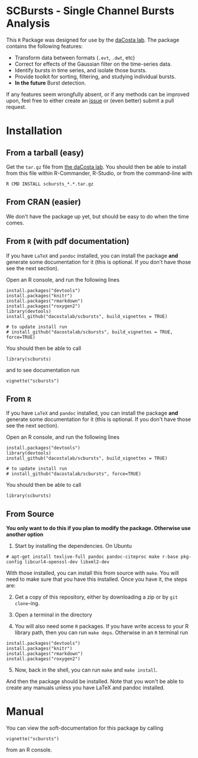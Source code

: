 # SCBursts - Single Channel Bursts Analysis

This `R` Package was designed for use by the [daCosta lab](http://www.dacosta.net/). The package contains the following features:

- Transform data between formats (`.evt`, `.dwt`, etc)
- Correct for effects of the Gaussian filter on the time-series data.
- Identify bursts in time series, and isolate those bursts.
- Provide toolkit for sorting, filtering, and studying individual bursts.
- **In the future** Burst detection.

If any features seem wrongfully absent, or if any methods can be improved upon, feel free to either create an [issue](https://github.com/dacostalab/scbursts/issues) or (even better) submit a pull request.

# Installation

## From a tarball (easy)

Get the `tar.gz` file from [the daCosta lab](http://www.dacosta.net/publications.html). You should then be able to install from this file within R-Commander, R-Studio, or from the command-line with

~~~
R CMD INSTALL scbursts_*.*.tar.gz
~~~

## From CRAN (easier)

We don't have the package up yet, but should be easy to do when the time comes.

## From `R` (with pdf documentation)

If you have `LaTeX` and `pandoc` installed, you can install the package **and** generate some documentation for it (this is optional. If you don't have those see the next section). 

Open an R console, and run the following lines

```{.R}
install.packages("devtools")
install.packages("knitr")
install.packages("rmarkdown")
install.packages("roxygen2")
library(devtools)
install_github("dacostalab/scbursts", build_vignettes = TRUE)

# to update install run
# install_github("dacostalab/scbursts", build_vignettes = TRUE, force=TRUE)
```

You should then be able to call

```{.R}
library(scbursts)
```

and to see documentation run

```{.R}
vignette("scbursts")
```

## From `R`

If you have `LaTeX` and `pandoc` installed, you can install the package **and** generate some documentation for it (this is optional. If you don't have those see the next section). 

Open an R console, and run the following lines

```{.R}
install.packages("devtools")
library(devtools)
install_github("dacostalab/scbursts", build_vignettes = TRUE)

# to update install run
# install_github("dacostalab/scbursts", force=TRUE)
```

You should then be able to call

```{.R}
library(scbursts)
```

## From Source 

**You only want to do this if you plan to modify the package. Otherwise use another option**

1. Start by installing the dependencies. On Ubuntu

```
# apt-get install texlive-full pandoc pandoc-citeproc make r-base pkg-config libcurl4-openssl-dev libxml2-dev
```

With those installed, you can install this from source with `make`. You will need to make sure that you have this installed. Once you have it, the steps are:

2. Get a copy of this repository, either by downloading a zip or by `git clone`-ing.

3. Open a terminal in the directory

4. You will also need some `R` packages. If you have write access to your R library path, then you can run `make deps`. Otherwise in an `R` terminal run

```{.R}
install.packages("devtools")
install.packages("knitr")
install.packages("rmarkdown")
install.packages("roxygen2")
```

5. Now, back in the shell, you can run `make` and `make install`.

And then the package should be installed. Note that you won't be able to create any manuals unless you have LaTeX and pandoc installed.

# Manual

You can view the soft-documentation for this package by calling

```{.R}
vignette("scbursts")
```

from an R console.
